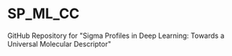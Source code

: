 # SP_ML_CC
GitHub Repository for "Sigma Profiles in Deep Learning: Towards a Universal Molecular Descriptor"
